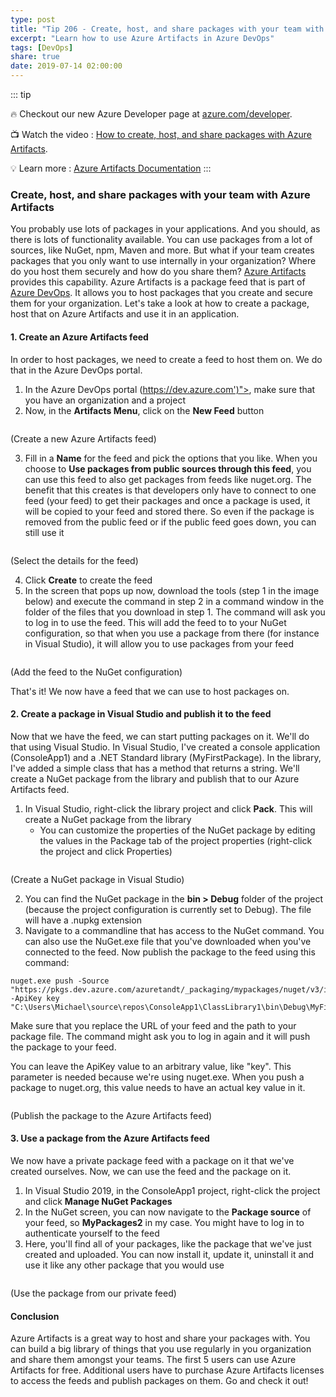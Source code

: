 ```yaml
---
type: post
title: "Tip 206 - Create, host, and share packages with your team with Azure Artifacts"
excerpt: "Learn how to use Azure Artifacts in Azure DevOps"
tags: [DevOps]
share: true
date: 2019-07-14 02:00:00
---
```


::: tip

:fire: Checkout our new Azure Developer page at [azure.com/developer](https://azure.com/developer?WT.mc_id=azure-azuredevtips-azureappsdev).

:tv: Watch the video : [How to create, host, and share packages with Azure Artifacts](https://www.youtube.com/watch?v=xHNXwqxV7Uc&list=PLLasX02E8BPCNCK8Thcxu-Y-XcBUbhFWC&index=63&t=0s?WT.mc_id=youtube-azuredevtips-azureappsdev).

:bulb: Learn more : [Azure Artifacts Documentation](https://docs.microsoft.com/en-us/azure/devops/artifacts/?view=azure-devops?WT.mc_id=azure-azuredevtips-azureappsdev)
:::

### Create, host, and share packages with your team with Azure Artifacts

You probably use lots of packages in your applications. And you should, as there is lots of functionality available. You can use packages from a lot of sources, like NuGet, npm, Maven and more. But what if your team creates packages that you only want to use internally in your organization? Where do you host them securely and how do you share them? [Azure Artifacts](https://docs.microsoft.com/azure/devops/artifacts/?view=vsts?WT.mc_id=docs-azuredevtips-azureappsdev) provides this capability. Azure Artifacts is a package feed that is part of [Azure DevOps](https://azure.microsoft.com/services/devops?WT.mc_id=azure-azuredevtips-azureappsdev). It allows you to host packages that you create and secure them for your organization. Let's take a look at how to create a package, host that on Azure Artifacts and use it in an application.

#### 1. Create an Azure Artifacts feed

In order to host packages, we need to create a feed to host them on. We do that in the Azure DevOps portal.

1. In the Azure DevOps portal (https://dev.azure.com')">, make sure that you have an organization and a project
2. Now, in the **Artifacts Menu**, click on the **New Feed** button

<img :src="$withBase('/files/CreateAzureArtifactsFeed.png')">

(Create a new Azure Artifacts feed)

3. Fill in a **Name** for the feed and pick the options that you like. When you choose to **Use packages from public sources through this feed**, you can use this feed to also get packages from feeds like nuget.org. The benefit that this creates is that developers only have to connect to one feed (your feed) to get their packages and once a package is used, it will be copied to your feed and stored there. So even if the package is removed from the public feed or if the public feed goes down, you can still use it

<img :src="$withBase('/files/CreateNewFeed.png')">

(Select the details for the feed)

4. Click **Create** to create the feed
5. In the screen that pops up now, download the tools (step 1 in the image below) and execute the command in step 2 in a command window in the folder of the files that you download in step 1. The command will ask you to log in to use the feed. This will add the feed to to your NuGet configuration, so that when you use a package from there (for instance in Visual Studio), it will allow you to use packages from your feed

<img :src="$withBase('/files/ConnectToFeed.png')">

(Add the feed to the NuGet configuration)

That's it! We now have a feed that we can use to host packages on.

#### 2. Create a package in Visual Studio and publish it to the feed

Now that we have the feed, we can start putting packages on it. We'll do that using Visual Studio.
In Visual Studio, I've created a console application (ConsoleApp1) and a .NET Standard library (MyFirstPackage). In the library, I've added a simple class that has a method that returns a string. We'll create a NuGet package from the library and publish that to our Azure Artifacts feed.

1. In Visual Studio, right-click the library project and click **Pack**. This will create a NuGet package from the library
   * You can customize the properties of the NuGet package by editing the values in the Package tab of the project properties (right-click the project and click Properties)

<img :src="$withBase('/files/CreatePackageInVisualStudio.png')">

(Create a NuGet package in Visual Studio)

2. You can find the NuGet package in the **bin > Debug** folder of the project (because the project configuration is currently set to Debug). The file will have a .nupkg extension
3. Navigate to a commandline that has access to the NuGet command. You can also use the NuGet.exe file that you've downloaded when you've connected to the feed. Now publish the package to the feed using this command:
```
nuget.exe push -Source "https://pkgs.dev.azure.com/azuretandt/_packaging/mypackages/nuget/v3/index.json" -ApiKey key "C:\Users\Michael\source\repos\ConsoleApp1\ClassLibrary1\bin\Debug\MyFirstPackage.2.3.0.nupkg"
```
Make sure that you replace the URL of your feed and the path to your package file. The command might ask you to log in again and it will push the package to your feed.

You can leave the ApiKey value to an arbitrary value, like "key". This parameter is needed because we're using nuget.exe. When you push a package to nuget.org, this value needs to have an actual key value in it.

<img :src="$withBase('/files/PublishPackage.png')">

(Publish the package to the Azure Artifacts feed)

#### 3. Use a package from the Azure Artifacts feed
We now have a private package feed with a package on it that we've created ourselves. Now, we can use the feed and the package on it.

1. In Visual Studio 2019, in the ConsoleApp1 project, right-click the project and click **Manage NuGet Packages**
2. In the NuGet screen, you can now navigate to the **Package source** of your feed, so **MyPackages2** in my case. You might have to log in to authenticate yourself to the feed
3. Here, you'll find all of your packages, like the package that we've just created and uploaded. You can now install it, update it, uninstall it and use it like any other package that you would use

<img :src="$withBase('/files/InstallPackage.png')">

(Use the package from our private feed)

#### Conclusion

Azure Artifacts is a great way to host and share your packages with. You can build a big library of things that you use regularly in you organization and share them amongst your teams. The first 5 users can use Azure Artifacts for free. Additional users have to purchase Azure Artifacts licenses to access the feeds and publish packages on them. Go and check it out!


